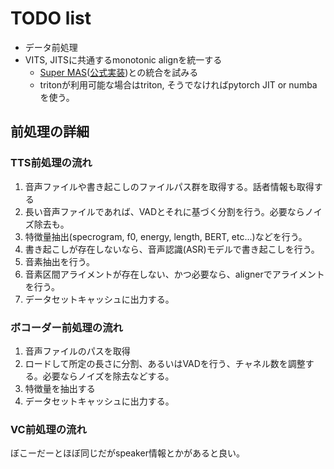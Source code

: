 # TODO list
- データ前処理
- VITS, JITSに共通するmonotonic alignを統一する
    - [Super MAS](https://arxiv.org/abs/2409.07704
    )([公式実装](https://github.com/supertone-inc/super-monotonic-align))との統合を試みる
    - tritonが利用可能な場合はtriton, そうでなければpytorch JIT or numbaを使う。


## 前処理の詳細
### TTS前処理の流れ
1. 音声ファイルや書き起こしのファイルパス群を取得する。話者情報も取得する
2. 長い音声ファイルであれば、VADとそれに基づく分割を行う。必要ならノイズ除去も。
3. 特徴量抽出(specrogram, f0, energy, length, BERT, etc...)などを行う。
4. 書き起こしが存在しないなら、音声認識(ASR)モデルで書き起こしを行う。
5. 音素抽出を行う。
6. 音素区間アライメントが存在しない、かつ必要なら、alignerでアライメントを行う。
7. データセットキャッシュに出力する。

### ボコーダー前処理の流れ
1. 音声ファイルのパスを取得
2. ロードして所定の長さに分割、あるいはVADを行う、チャネル数を調整する。必要ならノイズを除去などする。
3. 特徴量を抽出する
4. データセットキャッシュに出力する。

### VC前処理の流れ
ぼこーだーとほぼ同じだがspeaker情報とかがあると良い。